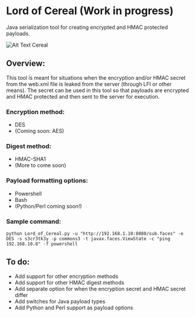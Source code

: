 # Lord of Cereal (Work in progress)
Java serialization tool for creating encrypted and HMAC protected payloads.

![Alt Text Cereal](https://media.giphy.com/media/BYyf5D33KIais/giphy.gif)

## Overview:
This tool is meant for situations when the encryption and/or HMAC secret from the web.xml file is leaked from the server (through LFI or other means). The secret can be used in this tool so that payloads are encrypted and HMAC protected and then sent to the server for execution.  

### Encryption method:
* DES
* (Coming soon: AES)

### Digest method:
* HMAC-SHA1
* (More to come soon)

### Payload formatting options:
* Powershell
* Bash
* (Python/Perl coming soon!)

### Sample command:
`python Lord_of_Cereal.py -u "http://192.168.1.10:8080/sub.faces" -e DES -s s3cr3tk3y -p commons3 -t javax.faces.ViewState -c "ping 192.168.10.8" -f powershell`

## To do:
* Add support for other encryption methods
* Add support for other HMAC digest methods
* Add separate option for when the encryption secret and HMAC secret differ
* Add switches for Java payload types
* Add Python and Perl support as payload options
